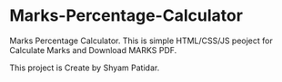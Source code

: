 # Marks-Percentage-Calculator
Marks Percentage Calculator. This is simple HTML/CSS/JS peoject for Calculate Marks and Download MARKS PDF.

This project is Create by Shyam Patidar.

